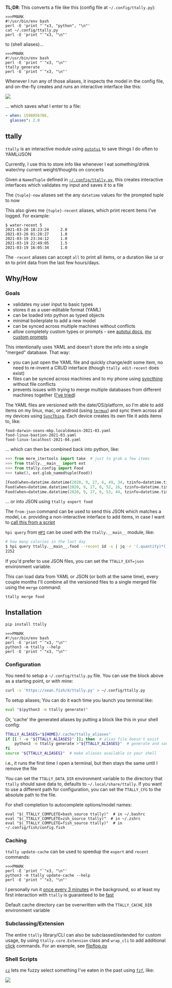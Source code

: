 **TL;DR**: This converts a file like this (config file at `~/.config/ttally.py`):

```
>>>PMARK
#!/usr/bin/env bash
perl -E 'print "`"x3, "python", "\n"'
cat ~/.config/ttally.py
perl -E 'print "`"x3, "\n"'
```

to (shell aliases)...

```
>>>PMARK
#!/usr/bin/env bash
perl -E 'print "`"x3, "\n"'
ttally generate
perl -E 'print "`"x3, "\n"'
```

Whenever I run any of those aliases, it inspects the model in the config file, and on-the-fly creates and runs an interactive interface like this:

<img src="https://raw.githubusercontent.com/seanbreckenridge/autotui/master/.assets/builtin_demo.gif">

... which saves what I enter to a file:

```yaml
- when: 1598856786,
  glasses": 2.0
```

## ttally

`ttally` is an interactive module using [`autotui`](https://github.com/seanbreckenridge/autotui) to save things I do often to YAML/JSON

Currently, I use this to store info like whenever I eat something/drink water/my current weight/thoughts on concerts

Given a `NamedTuple` defined in [`~/.config/ttally.py`](https://sean.fish/d/ttally.py?redirect), this creates interactive interfaces which validates my input and saves it to a file

The `{tuple}-now` aliases set the any `datetime` values for the prompted tuple to now

This also gives me `{tuple}-recent` aliases, which print recent items I've logged. For example:

```
$ water-recent 5
2021-03-20 18:23:24     2.0
2021-03-20 01:28:27     1.0
2021-03-19 23:34:12     1.0
2021-03-19 22:49:05     1.5
2021-03-19 16:05:34     1.0
```

The `-recent` aliases can accept `all` to print all items, or a duration like `1d` or `6h` to print data from the last few hours/days.

## Why/How

### Goals

- validates my user input to basic types
- stores it as a user-editable format (YAML)
- can be loaded into python as typed objects
- minimal boilerplate to add a new model
- can be synced across multiple machines without conflicts
- allow completely custom types or prompts - see [autotui docs](https://github.com/seanbreckenridge/autotui#custom-types), [my custom prompts](https://sean.fish/d/ttally_types.py?redirect)

This intentionally uses YAML and doesn't store the info into a single "merged" database. That way:

- you can just open the YAML file and quickly change/edit some item, no need to re-invent a CRUD interface (though `ttally edit-recent` does exist)
- files can be synced across machines and to my phone using [syncthing](https://syncthing.net/) without file conflicts
- prevents issues with trying to merge multiple databases from different machines together ([I've tried](https://github.com/seanbreckenridge/calories-scripts/blob/master/calmerge))

The YAML files are versioned with the date/OS/platform, so I'm able to add items on my linux, mac, or android (using [`termux`](https://termux.com/)) and sync them across all my devices using [`SyncThing`](https://syncthing.net/). Each device creates its own file it adds items to, like:

```
food-darwin-seans-mbp.localdomain-2021-03.yaml
food-linux-bastion-2021-03.yaml
food-linux-localhost-2021-04.yaml
```

... which can then be combined back into python, like:

```python
>>> from more_itertools import take  # just to grab a few items
>>> from ttally.__main__ import ext
>>> from ttally.config import Food
>>> take(3, ext.glob_namedtuple(Food))

[Food(when=datetime.datetime(2020, 9, 27, 6, 49, 34, tzinfo=datetime.timezone.utc), calories=440, food='ramen, egg'),
Food(when=datetime.datetime(2020, 9, 27, 6, 52, 16, tzinfo=datetime.timezone.utc), calories=160, food='2 eggs'),
Food(when=datetime.datetime(2020, 9, 27, 6, 53, 44, tzinfo=datetime.timezone.utc), calories=50, food='ginger chai')]
```

... or into JSON using `ttally export food`

The `from-json` command can be used to send this JSON which matches a model, i.e. providing a non-interactive interface to add items, in case I want to [call this from a script](bin/cz)

`hpi query` from [`HPI`](https://github.com/seanbreckenridge/HPI) can be used with the `ttally.__main__` module, like:

```bash
# how many calories in the last day
$ hpi query ttally.__main__.food --recent 1d -s | jq -r '(.quantity)*(.calories)' | datamash sum 1
2252
```

If you'd prefer to use JSON files, you can set the `TTALLY_EXT=json` environment variable.

This can load data from YAML or JSON (or both at the same time), every couple months I'll combine all the versioned files to a single merged file using the `merge` command:

```
ttally merge food
```

## Installation

```bash
pip install ttally
```

```
>>>PMARK
#!/usr/bin/env bash
perl -E 'print "`"x3, "\n"'
python3 -m ttally --help
perl -E 'print "`"x3, "\n"'
```

### Configuration

You need to setup a `~/.config/ttally.py` file. You can use the block above as a starting point, or with mine:

```bash
curl -s 'https://sean.fish/d/ttally.py' > ~/.config/ttally.py
```

To setup aliases; You can do it each time you launch you terminal like:

```bash
eval "$(python3 -m ttally generate)"
```

Or, 'cache' the generated aliases by putting a block like this in your shell config:

```bash
TTALLY_ALIASES="${HOME}/.cache/ttally_aliases"
if [[ ! -e "${TTALLY_ALIASES}" ]]; then  # alias file doesn't exist
	python3 -m ttally generate >"${TTALLY_ALIASES}"  # generate and save the aliases
fi
source "${TTALLY_ALIASES}"  # make aliases available in your shell
```

i.e., it runs the first time I open a terminal, but then stays the same until I remove the file

You can set the `TTALLY_DATA_DIR` environment variable to the directory that `ttally` should save data to, defaults to `~/.local/share/ttally`. If you want to use a different path for configuration, you can set the `TTALLY_CFG` to the absolute path to the file.

For shell completion to autocomplete options/model names:

```
eval "$(_TTALLY_COMPLETE=bash_source ttally)"  # in ~/.bashrc
eval "$(_TTALLY_COMPLETE=zsh_source ttally)"  # in ~/.zshrc
eval "$(_TTALLY_COMPLETE=fish_source ttally)"  # in ~/.config/fish/config.fish
```

### Caching

`ttally update-cache` can be used to speedup the `export` and `recent` commands:

```
>>>PMARK
perl -E 'print "`"x3, "\n"'
python3 -m ttally update-cache --help
perl -E 'print "`"x3, "\n"'
```

I personally run it [once every 3 minutes](https://sean.fish/d/ttally_cache.job?redirect) in the background, so at least my first interaction with `ttally` is guaranteed to be [fast](https://github.com/seanbreckenridge/ttally/issues/5#issuecomment-1321389800)

Default cache directory can be overwritten with the `TTALLY_CACHE_DIR` environment variable

### Subclassing/Extension

The entire `ttally` library/CLI can also be subclassed/extended for custom usage, by using `ttally.core.Extension` class and `wrap_cli` to add additional [click](https://click.palletsprojects.com/en/8.1.x) commands. For an example, see [flipflop.py](https://sean.fish/d/flipflop.py?redirect)

### Shell Scripts

[`cz`](bin/cz) lets me fuzzy select something I've eaten in the past using [`fzf`](https://github.com/junegunn/fzf), like:

![](https://raw.githubusercontent.com/seanbreckenridge/calories-fzf/master/demo.gif)
